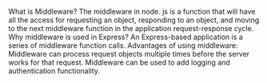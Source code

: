 What is Middleware?
The middleware in node. js is a function that will have all the access for requesting an object, responding to an object, and moving to the next middleware function in the application request-response cycle.
Why middleware is used in Express?
An Express-based application is a series of middleware function calls. Advantages of using middleware: Middleware can process request objects multiple times before the server works for that request. Middleware can be used to add logging and authentication functionality.
